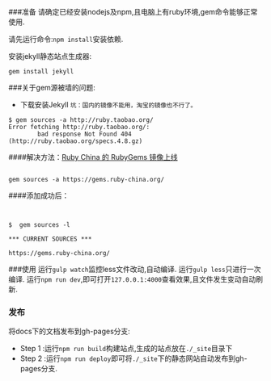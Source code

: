 ###准备
请确定已经安装nodejs及npm,且电脑上有ruby环境,gem命令能够正常使用.

请先运行命令:`npm install`安装依赖.

安装jekyll静态站点生成器:
```
gem install jekyll
```
###关于gem源被墙的问题:
- 下载安装Jekyll `坑：国内的镜像不能用，淘宝的镜像也不行了。`
```
$ gem sources -a http://ruby.taobao.org/
Error fetching http://ruby.taobao.org/:
        bad response Not Found 404 (http://ruby.taobao.org/specs.4.8.gz)

```
####解决方法：[Ruby China 的 RubyGems 镜像上线](https://ruby-china.org/topics/29250)

```

gem sources -a https://gems.ruby-china.org/

```

####添加成功后：
```


$  gem sources -l

*** CURRENT SOURCES ***

https://gems.ruby-china.org/

```

###使用
运行`gulp watch`监控less文件改动,自动编译.
运行`gulp less`只进行一次编译.
运行`npm run dev`,即可打开`127.0.0.1:4000`查看效果,且文件发生变动自动刷新.


### 发布
将docs下的文档发布到gh-pages分支:
- Step 1 :运行`npm run build`构建站点,生成的站点放在`./_site`目录下
- Step 2 :运行`npm run deploy`即可将`./_site`下的静态网站自动发布到gh-pages分支.

